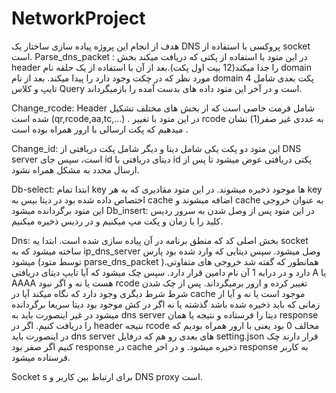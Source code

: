 # NetworkProject

هدف از انجام این پروژه پیاده سازی ساختار یک DNS  پروکسی با استفاده از socket است.
Parse_dns_packet :
در این متود با استفاده از پکتی که دریافت میکند بخش header  را جدا میکند(12 بیت اول پکت).بعد از آن با استفاده از یک  حلقه نام domain مورد نظر که در چکت وجود دارد را پیدا میکند. بعد از نام domain 4 پکت بعدی شامل تایپ و کلاس Query است و در آخر این متود داده های بدست آمده را بازمیگرداند.

Change_rcode:
Header شامل فرمت خاصی است که از بخش های مختلف تشکیل شده است (qr,rcode,aa,tc,…) .
در این متود با تغییر rcode  به عددی غیر صفر(1) نشان میدهیم که پکت ارسالی با ارور همراه بوده است .

Change_id:
این متود دو پکت یکی شامل دیتا و دیگر شامل پکت دریافتی از DNS server است، سپس جای id دیتای دریافتی با id پکتی دریافتی عوض میشود تا پس از ارسال مجدد به مشکل همراه نشود.

Db-select:
ابتدا تمام key ها موجود ذخیره میشوند. در این متود مقادیری که به هر key اختصاص داده شده بود در دیتا بیس به cache اضافه میشوند و cache به عنوان خروجی این متود برگردانده میشود
Db_insert:
در این متود پس از وصل شدن به سرور ردیس کلید را با زمان و پکت مپ میکنیم و در ردیس ذخیره میکنیم.

Dns:
بخش اصلی کد که منطق برنامه در آن پیاده سازی شده است.
ابتدا یه socket ساخته میشود که به ip_dns_server وصل میشود. سپس دیتایی که وارد شده بود پارس میشود (توسط متود parse_dns_packet ).همانطور  که گفته شد خروجی های متفاوتی دارد و در درایه 1 آن نام دامین قرار دارد. سپس چک میشود که آیا تایپ دیتای دریافتی A یا AAAA هست یا نه و اگر نبود rcode تغییر کرده و ارور برمیگرداند.
پس از چک شدن شرط شرط دیگری وجود دارد که نگاه میکند آیا در cache موجود است یا نه و آیا از زمانی که باید ذخیره شده باشد گذشته یا نه اگر در کش موجود بود دیتا سریعا برگردانده میشود در غیر اینصورت باید به dns server دیتا را فرستاده و نتیجه یا همان response را دریافت کنیم. اگر در header نتیجه rcode مخالف 0 بود یعنی با ارور همراه بودیم که در اینصورت باید dns server  های بعدی رو هم که درفایل setting.json قرار دارند چک کنیم اگر صفر بود response در cache ذخیره میشود. و در اخر response به کاربر فرستاده میشود.

Socket s برای ارتباط بین کاربر و DNS proxy است.
